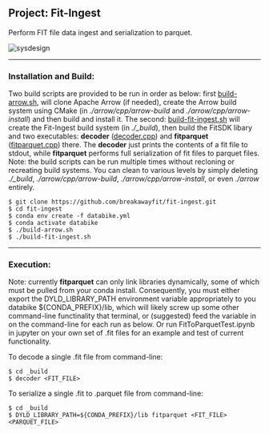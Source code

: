 ## Project: Fit-Ingest

Perform FIT file data ingest and serialization to parquet.

![sysdesign](https://github.com/breakawayfit/fit-ingest/blob/main/sysdesign_v1.jpg)

___

### Installation and Build:

Two build scripts are provided to be run in order as below: first [build-arrow.sh](https://github.com/breakawayfit/fit-ingest/blob/main/build-arrow.sh), will clone Apache Arrow (if needed), create the Arrow build system using CMake (in *./arrow/cpp/arrow-build* and *./arrow/cpp/arrow-install*) and then build and install it. The second: [build-fit-ingest.sh](https://github.com/breakawayfit/fit-ingest/blob/main/build-fit-ingest.sh) will create the Fit-Ingest build system (in *./_build*), then build the FitSDK libary and two executables: **decoder** ([decoder.cpp](https://github.com/breakawayfit/fit-ingest/blob/main/decode.cpp)) and **fitparquet** ([fitparquet.cpp](https://github.com/breakawayfit/fit-ingest/blob/main/fitparquet.cpp)) there. The **decoder** just prints the contents of a fit file to stdout, while **fitparquet** performs full serialization of fit files to parquet files. Note: the build scripts can be run multiple times without recloning or recreating build systems. You can clean to various levels by simply deleting *./_build*, *./arrow/cpp/arrow-build*, *./arrow/cpp/arrow-install*, or even *./arrow* entirely.

```
$ git clone https://github.com/breakawayfit/fit-ingest.git
$ cd fit-ingest
$ conda env create -f databike.yml
$ conda activate databike
$ ./build-arrow.sh
$ ./build-fit-ingest.sh
```
___

### Execution:

Note: currently **fitparquet** can only link libraries dynamically, some of which must be pulled from your conda install. Consequently, you must either export the DYLD_LIBRARY_PATH environment variable appropriately to you databike ${CONDA_PREFIX}/lib, which will likely screw up some other command-line functinality that terminal, or (suggested) feed the variable in on the command-line for each run as below. Or run FitToParquetTest.ipynb in jupyter on your own set of .fit files for an example and test of current functionality.

To decode a single .fit file from command-line:
```
$ cd _build
$ decoder <FIT_FILE>
```

To serialize a single .fit to .parquet file from command-line:
```
$ cd _build
$ DYLD_LIBRARY_PATH=${CONDA_PREFIX}/lib fitparquet <FIT_FILE> <PARQUET_FILE>
```



